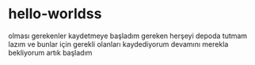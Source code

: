 # hello-worldss
olması gerekenler kaydetmeye başladım
gereken herşeyi depoda tutmam lazım
ve bunlar için gerekli olanları kaydediyorum
devamını merekla bekliyorum
artık başladım
